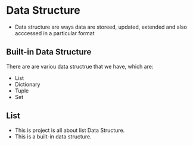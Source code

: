# Data Structure
* Data structure are ways data are storeed, updated, extended and also acccessed in a particular format

## Built-in Data Structure
There are are variou data structrue that we have, which are:
* List
* Dictionary
* Tuple
* Set

## List 
* This is project is all about list Data Structure.
* This is a built-in data structure.


